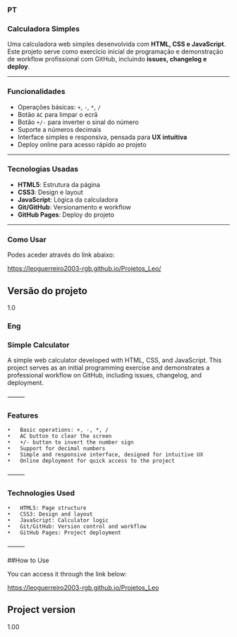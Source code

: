 ### PT

### Calculadora Simples

Uma calculadora web simples desenvolvida com **HTML, CSS e JavaScript**. Este projeto serve como exercício inicial de programação e demonstração de workflow profissional com GitHub, incluindo **issues, changelog e deploy**.

---

### Funcionalidades

- Operações básicas: `+`, `-`, `*`, `/`
- Botão `AC` para limpar o ecrã
- Botão `+/-` para inverter o sinal do número
- Suporte a números decimais
- Interface simples e responsiva, pensada para **UX intuitiva**
- Deploy online para acesso rápido ao projeto

---

### Tecnologias Usadas

- **HTML5**: Estrutura da página
- **CSS3**: Design e layout
- **JavaScript**: Lógica da calculadora
- **Git/GitHub**: Versionamento e workflow
- **GitHub Pages**: Deploy do projeto

---

### Como Usar

Podes aceder através do link abaixo:

 https://leoguerreiro2003-rgb.github.io/Projetos_Leo/

## Versão do projeto

1.0




### Eng

### Simple Calculator

A simple web calculator developed with HTML, CSS, and JavaScript. This project serves as an initial programming exercise and demonstrates a professional workflow on GitHub, including issues, changelog, and deployment.

⸻

### Features
	•	Basic operations: +, -, *, /
	•	AC button to clear the screen
	•	+/- button to invert the number sign
	•	Support for decimal numbers
	•	Simple and responsive interface, designed for intuitive UX
	•	Online deployment for quick access to the project

⸻

### Technologies Used
	•	HTML5: Page structure
	•	CSS3: Design and layout
	•	JavaScript: Calculator logic
	•	Git/GitHub: Version control and workflow
	•	GitHub Pages: Project deployment

⸻

##How to Use

You can access it through the link below:

 https://leoguerreiro2003-rgb.github.io/Projetos_Leo


## Project version

1.00



